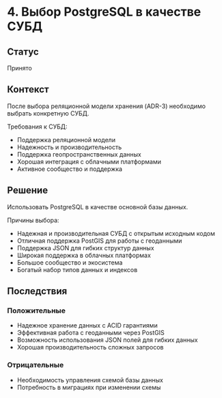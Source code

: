 # 4. Выбор PostgreSQL в качестве СУБД

## Статус

Принято

## Контекст

После выбора реляционной модели хранения (ADR-3) необходимо выбрать конкретную СУБД.

Требования к СУБД:
- Поддержка реляционной модели
- Надежность и производительность
- Поддержка геопространственных данных
- Хорошая интеграция с облачными платформами
- Активное сообщество и поддержка

## Решение

Использовать PostgreSQL в качестве основной базы данных.

Причины выбора:
- Надежная и производительная СУБД с открытым исходным кодом
- Отличная поддержка PostGIS для работы с геоданными
- Поддержка JSON для гибких структур данных
- Широкая поддержка в облачных платформах
- Большое сообщество и экосистема
- Богатый набор типов данных и индексов

## Последствия

### Положительные
- Надежное хранение данных с ACID гарантиями
- Эффективная работа с геоданными через PostGIS
- Возможность использования JSON полей для гибких данных
- Хорошая производительность сложных запросов

### Отрицательные
- Необходимость управления схемой базы данных
- Потребность в миграциях при изменении схемы 